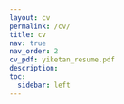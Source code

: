 ```yaml
---
layout: cv
permalink: /cv/
title: cv
nav: true
nav_order: 2
cv_pdf: yiketan_resume.pdf
description: 
toc:
  sidebar: left
---
```

